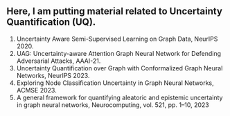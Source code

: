 ## Here, I am putting material related to Uncertainty Quantification (UQ).
1. Uncertainty Aware Semi-Supervised Learning on Graph Data, NeurIPS 2020.
2. UAG: Uncertainty-aware Attention Graph Neural Network for Defending Adversarial Attacks, AAAI-21.
3. Uncertainty Quantification over Graph with Conformalized Graph Neural Networks, NeurIPS 2023.
4. Exploring Node Classification Uncertainty in Graph Neural Networks, ACMSE 2023.
5. A general framework for quantifying aleatoric and epistemic uncertainty in graph neural networks,  Neurocomputing,
 vol. 521, pp. 1–10, 2023
